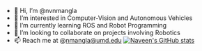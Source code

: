 - 👋 Hi, I’m @nvnmangla
- 👀 I’m interested in Computer-Vision and Autonomous Vehicles 
- 🌱 I’m currently learning ROS and Robot Programming
- 💞️ I’m looking to collaborate on projects involving Robotics
- 📫 Reach me at @nmangla@umd.edu
[![Naveen's GitHub stats](https://github-readme-stats.vercel.app/api?username=nvnmangla)](https://github.com/nvnmangla/github-readme-stats)
<!---
nvnmangla/nvnmangla is a ✨ special ✨ repository because its `README.md` (this file) appears on your GitHub profile.
You can click the Preview link to take a look at your changes.
--->
